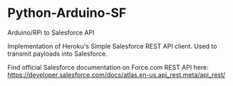 # Python-Arduino-SF
Arduino/RPi to Salesforce API

Implementation of Heroku's Simple Salesforce REST API client. Used to transmit payloads into Salesforce. 

Find official Salesforce documentation on Force.com REST API here: https://developer.salesforce.com/docs/atlas.en-us.api_rest.meta/api_rest/
